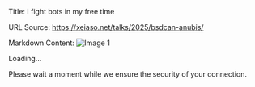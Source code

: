 Title: I fight bots in my free time

URL Source: https://xeiaso.net/talks/2025/bsdcan-anubis/

Markdown Content:
![Image 1](https://xeiaso.net/.within.website/x/cmd/anubis/static/img/pensive.webp?cacheBuster=v1.19.1-55-g1d1f0d4-dirty)

Loading...

Please wait a moment while we ensure the security of your connection.
